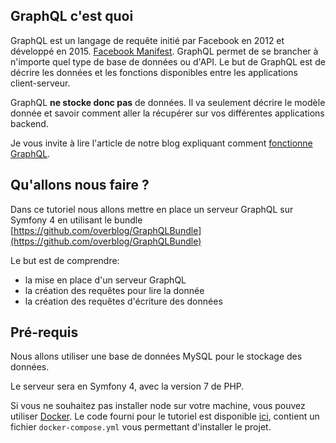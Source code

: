 ## GraphQL c'est quoi

GraphQL est un langage de requête initié par Facebook en 2012 et développé en 2015. [Facebook Manifest](http://facebook.github.io/graphql/October2016/). GraphQL permet de se brancher à n'importe quel type de base de données ou d'API. Le but de GraphQL est de décrire les données et les fonctions disponibles entre les applications client-serveur.

GraphQL **ne stocke donc pas** de données. Il va seulement décrire le modèle donnée et savoir comment aller la récupérer sur vos différentes applications backend.

Je vous invite à lire l'article de notre blog expliquant comment [fonctionne GraphQL](https://blog.eleven-labs.com/fr/graphql-kesako/).

## Qu'allons nous faire ?

Dans ce tutoriel nous allons mettre en place un serveur GraphQL sur Symfony 4 en utilisant le bundle [https://github.com/overblog/GraphQLBundle](https://github.com/overblog/GraphQLBundle)

Le but est de comprendre:
- la mise en place d'un serveur GraphQL
- la création des requêtes pour lire la donnée
- la création des requêtes d'écriture des données

## Pré-requis

Nous allons utiliser une base de données MySQL pour le stockage des données.

Le serveur sera en Symfony 4, avec la version 7 de PHP.

Si vous ne souhaitez pas installer node sur votre machine, vous pouvez utiliser [Docker](https://www.docker.com/). Le code fourni pour le tutoriel est disponible [ici](https://github.com/duck-invaders/graphql-symfony), contient un fichier `docker-compose.yml` vous permettant d'installer le projet.